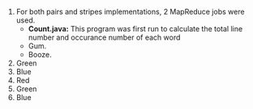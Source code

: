 <ol>
<li>For both pairs and stripes implementations, 2 MapReduce jobs were used. <ul>
    <li><b>Count.java:</b> This program was first run to calculate the total line number and occurance number of each word </li>
    <li>Gum.</li>
    <li>Booze.</li>
    </ul>

</li>

<li>Green</li>

<li>Blue</li>

<li>Red</li>

<li>Green</li>

<li>Blue</li>
</ol>
